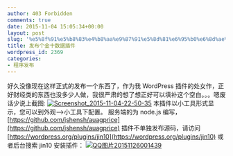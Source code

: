 ```yaml
---
author: 403 Forbidden
comments: true
date: 2015-11-04 15:05:34+00:00
layout: post
slug: '%e5%8f%91%e5%b8%83%e4%b8%aa%e9%87%91%e5%8d%81%e6%95%b0%e6%8d%ae%e6%8f%92%e4%bb%b6'
title: 发布个金十数据插件
wordpress_id: 2369
categories:
- 程序发布
---
```

好久没像现在这样正式的发布一个东西了，作为我 WordPress 插件的处女作，正好财经类的东西也没多少人做，我很严肃的想了想正好可以填补这个空白。。。嗯废话少说上截图:
[![Screenshot_2015-11-04-22-50-35](/uploads/2015/11/Screenshot_2015-11-04-22-50-35.png)](/uploads/2015/11/Screenshot_2015-11-04-22-50-35.png)
本插件以小工具形式显示，您可以到外观-->小工具下配置。
服务端的为 node.js 编写，[https://github.com/jshensh/auagprice](https://github.com/jshensh/auagprice)
插件不单独发布源码，请访问 [https://wordpress.org/plugins/jin10](https://wordpress.org/plugins/jin10) 或者后台搜索 jin10 安装插件：
[![QQ图片20151126001439](/uploads/2015/11/QQ图片20151126001439.png)](/uploads/2015/11/QQ图片20151126001439.png)
